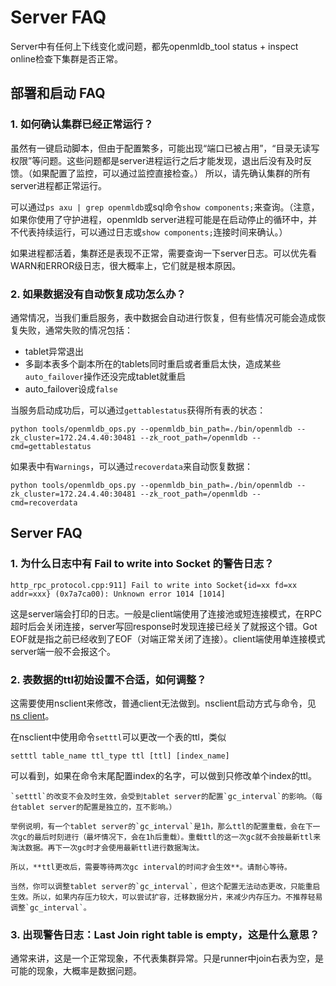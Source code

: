 # Server FAQ

Server中有任何上下线变化或问题，都先openmldb_tool status + inspect online检查下集群是否正常。

## 部署和启动 FAQ

### 1. 如何确认集群已经正常运行？
虽然有一键启动脚本，但由于配置繁多，可能出现“端口已被占用”，“目录无读写权限”等问题。这些问题都是server进程运行之后才能发现，退出后没有及时反馈。（如果配置了监控，可以通过监控直接检查。）
所以，请先确认集群的所有server进程都正常运行。

可以通过`ps axu | grep openmldb`或sql命令`show components;`来查询。（注意，如果你使用了守护进程，openmldb server进程可能是在启动停止的循环中，并不代表持续运行，可以通过日志或`show components;`连接时间来确认。）

如果进程都活着，集群还是表现不正常，需要查询一下server日志。可以优先看WARN和ERROR级日志，很大概率上，它们就是根本原因。

### 2. 如果数据没有自动恢复成功怎么办？

通常情况，当我们重启服务，表中数据会自动进行恢复，但有些情况可能会造成恢复失败，通常失败的情况包括：

- tablet异常退出
- 多副本表多个副本所在的tablets同时重启或者重启太快，造成某些`auto_failover`操作还没完成tablet就重启
- auto_failover设成`false`

当服务启动成功后，可以通过`gettablestatus`获得所有表的状态：
```
python tools/openmldb_ops.py --openmldb_bin_path=./bin/openmldb --zk_cluster=172.24.4.40:30481 --zk_root_path=/openmldb --cmd=gettablestatus
```

如果表中有`Warnings`，可以通过`recoverdata`来自动恢复数据：
```
python tools/openmldb_ops.py --openmldb_bin_path=./bin/openmldb --zk_cluster=172.24.4.40:30481 --zk_root_path=/openmldb --cmd=recoverdata
```

## Server FAQ

### 1. 为什么日志中有 Fail to write into Socket 的警告日志？
```
http_rpc_protocol.cpp:911] Fail to write into Socket{id=xx fd=xx addr=xxx} (0x7a7ca00): Unknown error 1014 [1014]
```
这是server端会打印的日志。一般是client端使用了连接池或短连接模式，在RPC超时后会关闭连接，server写回response时发现连接已经关了就报这个错。Got EOF就是指之前已经收到了EOF（对端正常关闭了连接）。client端使用单连接模式server端一般不会报这个。

### 2. 表数据的ttl初始设置不合适，如何调整？
这需要使用nsclient来修改，普通client无法做到。nsclient启动方式与命令，见[ns client](../maintain/cli.md#ns-client)。

在nsclient中使用命令`setttl`可以更改一个表的ttl，类似
```
setttl table_name ttl_type ttl [ttl] [index_name]
```
可以看到，如果在命令末尾配置index的名字，可以做到只修改单个index的ttl。
```{caution}
`setttl`的改变不会及时生效，会受到tablet server的配置`gc_interval`的影响。（每台tablet server的配置是独立的，互不影响。）

举例说明，有一个tablet server的`gc_interval`是1h，那么ttl的配置重载，会在下一次gc的最后时刻进行（最坏情况下，会在1h后重载）。重载ttl的这一次gc就不会按最新ttl来淘汰数据。再下一次gc时才会使用最新ttl进行数据淘汰。

所以，**ttl更改后，需要等待两次gc interval的时间才会生效**。请耐心等待。

当然，你可以调整tablet server的`gc_interval`，但这个配置无法动态更改，只能重启生效。所以，如果内存压力较大，可以尝试扩容，迁移数据分片，来减少内存压力。不推荐轻易调整`gc_interval`。
```

### 3. 出现警告日志：Last Join right table is empty，这是什么意思？
通常来讲，这是一个正常现象，不代表集群异常。只是runner中join右表为空，是可能的现象，大概率是数据问题。

